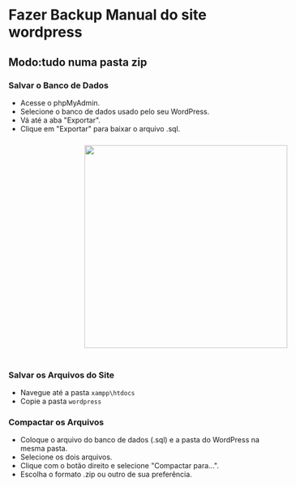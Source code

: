 # Fazer Backup Manual do site wordpress

## Modo:tudo numa pasta zip

### Salvar o Banco de Dados

- Acesse o phpMyAdmin.
- Selecione o banco de dados usado pelo seu WordPress.
- Vá até a aba "Exportar".
- Clique em "Exportar" para baixar o arquivo .sql.

<img src="" width="400" height="400"  style="margin-left: 150px; margin-bottom: 20px; margin-top: 10px;">

### Salvar os Arquivos do Site
 
- Navegue até a pasta `xampp\htdocs`
- Copie a pasta `wordpress`

### Compactar os Arquivos

- Coloque o arquivo do banco de dados (.sql) e a pasta do WordPress na mesma pasta.
- Selecione os dois arquivos.
- Clique com o botão direito e selecione "Compactar para...".
- Escolha o formato .zip ou outro de sua preferência.


